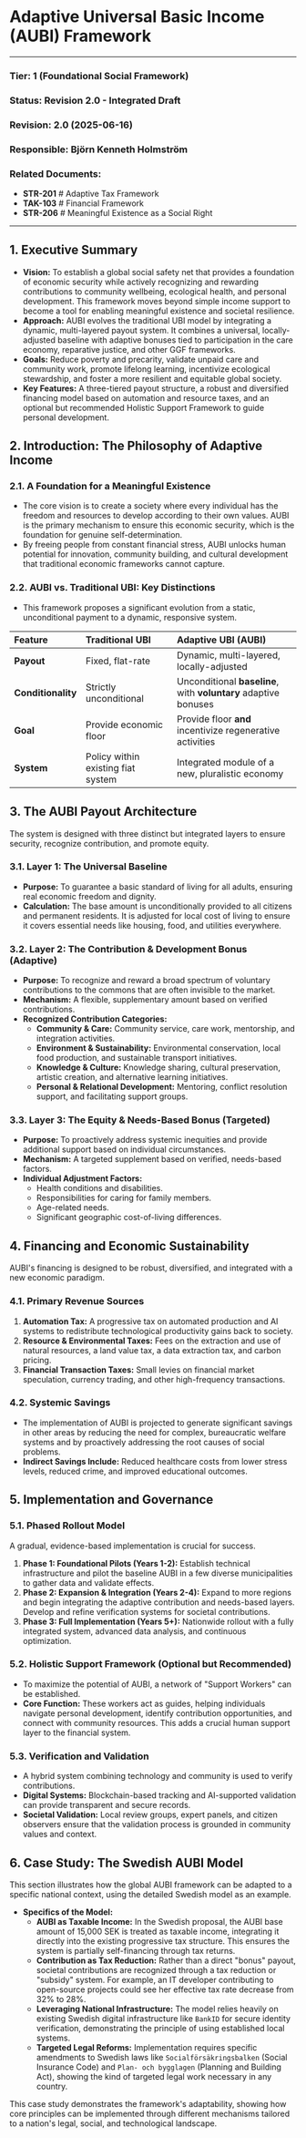 # Adaptive Universal Basic Income (AUBI) Framework

---

### **Tier:** 1 (Foundational Social Framework)
### **Status:** Revision 2.0 - Integrated Draft
### **Revision:** 2.0 (2025-06-16)
### **Responsible:** Björn Kenneth Holmström
### **Related Documents:**
- **STR-201** # Adaptive Tax Framework
- **TAK-103** # Financial Framework
- **STR-206** # Meaningful Existence as a Social Right

---

## 1. Executive Summary
- **Vision:** To establish a global social safety net that provides a foundation of economic security while actively recognizing and rewarding contributions to community wellbeing, ecological health, and personal development. This framework moves beyond simple income support to become a tool for enabling meaningful existence and societal resilience.
- **Approach:** AUBI evolves the traditional UBI model by integrating a dynamic, multi-layered payout system. It combines a universal, locally-adjusted baseline with adaptive bonuses tied to participation in the care economy, reparative justice, and other GGF frameworks.
- **Goals:** Reduce poverty and precarity, validate unpaid care and community work, promote lifelong learning, incentivize ecological stewardship, and foster a more resilient and equitable global society.
- **Key Features:** A three-tiered payout structure, a robust and diversified financing model based on automation and resource taxes, and an optional but recommended Holistic Support Framework to guide personal development.

## 2. Introduction: The Philosophy of Adaptive Income
### 2.1. A Foundation for a Meaningful Existence
- The core vision is to create a society where every individual has the freedom and resources to develop according to their own values. AUBI is the primary mechanism to ensure this economic security, which is the foundation for genuine self-determination.
- By freeing people from constant financial stress, AUBI unlocks human potential for innovation, community building, and cultural development that traditional economic frameworks cannot capture.

### 2.2. AUBI vs. Traditional UBI: Key Distinctions
- This framework proposes a significant evolution from a static, unconditional payment to a dynamic, responsive system.

| Feature | Traditional UBI | Adaptive UBI (AUBI) |
| :--- | :--- | :--- |
| **Payout** | Fixed, flat-rate | Dynamic, multi-layered, locally-adjusted |
| **Conditionality**| Strictly unconditional | Unconditional **baseline**, with **voluntary** adaptive bonuses |
| **Goal** | Provide economic floor | Provide floor **and** incentivize regenerative activities |
| **System** | Policy within existing fiat system | Integrated module of a new, pluralistic economy |

## 3. The AUBI Payout Architecture
The system is designed with three distinct but integrated layers to ensure security, recognize contribution, and promote equity.

### 3.1. Layer 1: The Universal Baseline
- **Purpose:** To guarantee a basic standard of living for all adults, ensuring real economic freedom and dignity.
- **Calculation:** The base amount is unconditionally provided to all citizens and permanent residents. It is adjusted for local cost of living to ensure it covers essential needs like housing, food, and utilities everywhere.

### 3.2. Layer 2: The Contribution & Development Bonus (Adaptive)
- **Purpose:** To recognize and reward a broad spectrum of voluntary contributions to the commons that are often invisible to the market.
- **Mechanism:** A flexible, supplementary amount based on verified contributions.
- **Recognized Contribution Categories:**
    - **Community & Care:** Community service, care work, mentorship, and integration activities.
    - **Environment & Sustainability:** Environmental conservation, local food production, and sustainable transport initiatives.
    - **Knowledge & Culture:** Knowledge sharing, cultural preservation, artistic creation, and alternative learning initiatives.
    - **Personal & Relational Development:** Mentoring, conflict resolution support, and facilitating support groups.

### 3.3. Layer 3: The Equity & Needs-Based Bonus (Targeted)
- **Purpose:** To proactively address systemic inequities and provide additional support based on individual circumstances.
- **Mechanism:** A targeted supplement based on verified, needs-based factors.
- **Individual Adjustment Factors:**
    - Health conditions and disabilities.
    - Responsibilities for caring for family members.
    - Age-related needs.
    - Significant geographic cost-of-living differences.

## 4. Financing and Economic Sustainability
AUBI's financing is designed to be robust, diversified, and integrated with a new economic paradigm.

### 4.1. Primary Revenue Sources
1.  **Automation Tax:** A progressive tax on automated production and AI systems to redistribute technological productivity gains back to society.
2.  **Resource & Environmental Taxes:** Fees on the extraction and use of natural resources, a land value tax, a data extraction tax, and carbon pricing.
3.  **Financial Transaction Taxes:** Small levies on financial market speculation, currency trading, and other high-frequency transactions.

### 4.2. Systemic Savings
- The implementation of AUBI is projected to generate significant savings in other areas by reducing the need for complex, bureaucratic welfare systems and by proactively addressing the root causes of social problems.
- **Indirect Savings Include:** Reduced healthcare costs from lower stress levels, reduced crime, and improved educational outcomes.

## 5. Implementation and Governance
### 5.1. Phased Rollout Model
A gradual, evidence-based implementation is crucial for success.
1.  **Phase 1: Foundational Pilots (Years 1-2):** Establish technical infrastructure and pilot the baseline AUBI in a few diverse municipalities to gather data and validate effects.
2.  **Phase 2: Expansion & Integration (Years 2-4):** Expand to more regions and begin integrating the adaptive contribution and needs-based layers. Develop and refine verification systems for societal contributions.
3.  **Phase 3: Full Implementation (Years 5+):** Nationwide rollout with a fully integrated system, advanced data analysis, and continuous optimization.

### 5.2. Holistic Support Framework (Optional but Recommended)
- To maximize the potential of AUBI, a network of "Support Workers" can be established.
- **Core Function:** These workers act as guides, helping individuals navigate personal development, identify contribution opportunities, and connect with community resources. This adds a crucial human support layer to the financial system.

### 5.3. Verification and Validation
- A hybrid system combining technology and community is used to verify contributions.
- **Digital Systems:** Blockchain-based tracking and AI-supported validation can provide transparent and secure records.
- **Societal Validation:** Local review groups, expert panels, and citizen observers ensure that the validation process is grounded in community values and context.

## 6. Case Study: The Swedish AUBI Model
This section illustrates how the global AUBI framework can be adapted to a specific national context, using the detailed Swedish model as an example.

- **Specifics of the Model:**
    - **AUBI as Taxable Income:** In the Swedish proposal, the AUBI base amount of 15,000 SEK is treated as taxable income, integrating it directly into the existing progressive tax structure. This ensures the system is partially self-financing through tax returns.
    - **Contribution as Tax Reduction:** Rather than a direct "bonus" payout, societal contributions are recognized through a tax reduction or "subsidy" system. For example, an IT developer contributing to open-source projects could see her effective tax rate decrease from 32% to 28%.
    - **Leveraging National Infrastructure:** The model relies heavily on existing Swedish digital infrastructure like `BankID` for secure identity verification, demonstrating the principle of using established local systems.
    - **Targeted Legal Reforms:** Implementation requires specific amendments to Swedish laws like `Socialförsäkringsbalken` (Social Insurance Code) and `Plan- och bygglagen` (Planning and Building Act), showing the kind of targeted legal work necessary in any country.

This case study demonstrates the framework's adaptability, showing how core principles can be implemented through different mechanisms tailored to a nation's legal, social, and technological landscape.
